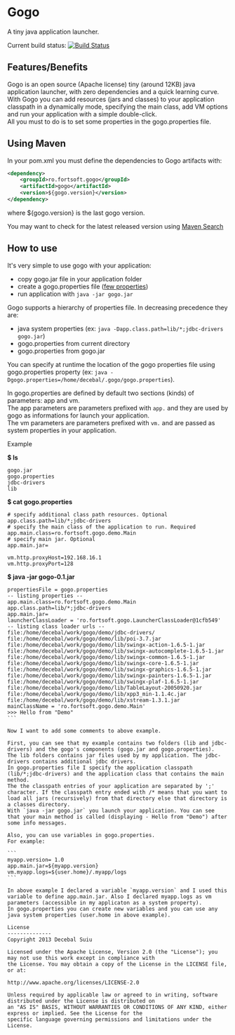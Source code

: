 Gogo
=====================
A tiny java application launcher.

Current build status: [![Build Status](https://buildhive.cloudbees.com/job/decebals/job/gogo/badge/icon)](https://buildhive.cloudbees.com/job/decebals/job/gogo/)

Features/Benefits
-------------------
Gogo is an open source (Apache license) tiny (around 12KB) java application launcher, with zero dependencies and a quick learning curve.   
With Gogo you can add resources (jars and classes) to your application classpath in a dynamically mode, specifying the main class, add VM options and run your application with a simple double-click.   
All you must to do is to set some properties in the gogo.properties file.  

Using Maven
-------------------
In your pom.xml you must define the dependencies to Gogo artifacts with:

```xml
<dependency>
    <groupId>ro.fortsoft.gogo</groupId>
    <artifactId>gogo</artifactId>
    <version>${gogo.version}</version>
</dependency>    
```

where ${gogo.version} is the last gogo version.

You may want to check for the latest released version using [Maven Search](http://search.maven.org/#search%7Cga%7C1%7Cgogo)

How to use
-------------------

It's very simple to use gogo with your application:

- copy gogo.jar file in your application folder
- create a gogo.properties file ([few properties](https://github.com/decebals/gogo/blob/master/src/main/resources/gogo.properties))
- run application with `java -jar gogo.jar`

Gogo supports a hierarchy of properties file. In decreasing precedence they are:

- java system properties (ex: `java -Dapp.class.path=lib/*;jdbc-drivers gogo.jar`)
- gogo.properties from current directory
- gogo.properties from gogo.jar

You can specify at runtime the location of the gogo properties file using gogo.properties property (ex: `java -Dgogo.properties=/home/decebal/.gogo/gogo.properties`). 

In gogo.properties are defined by default two sections (kinds) of parameters: app and vm.   
The app parameters are parameters prefixed with `app.` and they are used by gogo as informations for launch your application.    
The vm parameters are parameters prefixed with `vm.` and are passed as system properties in your application.  

Example

__$ ls__
````shell
gogo.jar  
gogo.properties  
jdbc-drivers  
lib
````

__$ cat gogo.properties__ 
````shell
# specify additional class path resources. Optional
app.class.path=lib/*;jdbc-drivers
# specify the main class of the application to run. Required
app.main.class=ro.fortsoft.gogo.demo.Main
# specify main jar. Optional
app.main.jar=

vm.http.proxyHost=192.168.16.1
vm.http.proxyPort=128
````


__$ java -jar gogo-0.1.jar__ 
````shell
propertiesFile = gogo.properties
-- listing properties --
app.main.class=ro.fortsoft.gogo.demo.Main
app.class.path=lib/*;jdbc-drivers
app.main.jar=
launcherClassLoader = 'ro.fortsoft.gogo.LauncherClassLoader@1cfb549'
-- listing class loader urls --
file:/home/decebal/work/gogo/demo/jdbc-drivers/
file:/home/decebal/work/gogo/demo/lib/poi-3.7.jar
file:/home/decebal/work/gogo/demo/lib/swingx-action-1.6.5-1.jar
file:/home/decebal/work/gogo/demo/lib/swingx-autocomplete-1.6.5-1.jar
file:/home/decebal/work/gogo/demo/lib/swingx-common-1.6.5-1.jar
file:/home/decebal/work/gogo/demo/lib/swingx-core-1.6.5-1.jar
file:/home/decebal/work/gogo/demo/lib/swingx-graphics-1.6.5-1.jar
file:/home/decebal/work/gogo/demo/lib/swingx-painters-1.6.5-1.jar
file:/home/decebal/work/gogo/demo/lib/swingx-plaf-1.6.5-1.jar
file:/home/decebal/work/gogo/demo/lib/TableLayout-20050920.jar
file:/home/decebal/work/gogo/demo/lib/xpp3_min-1.1.4c.jar
file:/home/decebal/work/gogo/demo/lib/xstream-1.3.1.jar
mainClassName = 'ro.fortsoft.gogo.demo.Main'
>>> Hello from "Demo"
```

Now I want to add some comments to above example.

First, you can see that my example contains two folders (lib and jdbc-drivers) and the gogo's components (gogo.jar and gogo.properties).  
The lib folders contains jar files used by my application. The jdbc-drivers contains additional jdbc drivers.  
In gogo.properties file I specify the application classpath (lib/*;jdbc-drivers) and the application class that contains the main method.  
The the classpath entries of your application are separated by ';' character. If the classpath entry ended with /* means that you want to load all jars (recursively) from that directory else that directory is a classes directory.  
With `java -jar gogo.jar` you launch your application. You can see that your main method is called (displaying - Hello from "Demo") after some info messages.

Also, you can use variables in gogo.properties.  
For example:

```
myapp.version= 1.0
app.main.jar=${myapp.version}
vm.myapp.logs=${user.home}/.myapp/logs
```

In above example I declared a variable `myapp.version` and I used this variable to define app.main.jar. Also I declared myapp.logs as vm parameters (accessible in my applicaton as a system property).   
In gogo.properties you can create new variables and you can use any java system properties (user.home in above example).   

License
--------------
Copyright 2013 Decebal Suiu
 
Licensed under the Apache License, Version 2.0 (the "License"); you may not use this work except in compliance with
the License. You may obtain a copy of the License in the LICENSE file, or at:
 
http://www.apache.org/licenses/LICENSE-2.0
 
Unless required by applicable law or agreed to in writing, software distributed under the License is distributed on
an "AS IS" BASIS, WITHOUT WARRANTIES OR CONDITIONS OF ANY KIND, either express or implied. See the License for the
specific language governing permissions and limitations under the License.
